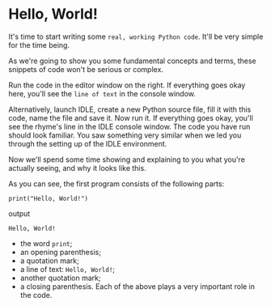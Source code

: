 # Hello, World!
It's time to start writing some `real, working Python code`. It'll be very simple for the time being.

As we're going to show you some fundamental concepts and terms, these snippets of code won't be serious or complex.

Run the code in the editor window on the right. If everything goes okay here, you'll see the `line of text` in the console window.

Alternatively, launch IDLE, create a new Python source file, fill it with this code, name the file and save it. Now run it. If everything goes okay, you'll see the rhyme's line in the IDLE console window. The code you have run should look familiar. You saw something very similar when we led you through the setting up of the IDLE environment.

Now we'll spend some time showing and explaining to you what you're actually seeing, and why it looks like this.

As you can see, the first program consists of the following parts:

```idle
print("Hello, World!")
```
output
```
Hello, World!
```

  - the word `print`;
  - an opening parenthesis;
  - a quotation mark;
  - a line of text: `Hello, World!`;
  - another quotation mark;
  - a closing parenthesis.
Each of the above plays a very important role in the code.